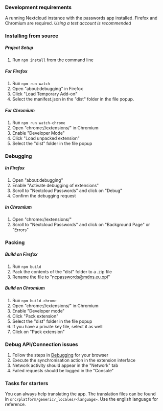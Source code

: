 ### Development requirements
A running Nextcloud instance with the passwords app installed.
Firefox and Chromium are required.
_Using a test account is recommended_



### Installing from source
##### Project Setup
1. Run `npm install` from the command line

##### For Firefox
1. Run `npm run watch`
2. Open "about:debugging" in Firefox
3. Click "Load Temporary Add-on"
4. Select the manifest.json in the "dist" folder in the file popup.

##### For Chromium
1. Run `npm run watch-chrome`
2. Open "chrome://extensions/" in Chromium
3. Enable "Developer Mode"
4. Click "Load unpacked extension"
5. Select the "dist" folder in the file popup



### Debugging
##### In Firefox
1. Open "about:debugging"
2. Enable "Activate debugging of extensions"
3. Scroll to "Nextcloud Passwords" and click on "Debug"
4. Confirm the debugging request

##### In Chromium
1. Open "chrome://extensions/"
2. Scroll to "Nextcloud Passwords" and click on "Background Page" or "Errors"



### Packing
##### Build on Firefox
1. Run `npm build`
2. Pack the contents of the "dist" folder to a .zip file
3. Rename the file to "ncpasswords@mdns.eu.xpi"

##### Build on Chromium
1. Run `npm build-chrome`
2. Open "chrome://extensions/" in Chromium 
3. Enable "Developer mode"
4. Click "Pack extension"
5. Select the "dist" folder in the file popup
6. If you have a private key file, select it as well
7. Click on "Pack extension"



### Debug API/Connection issues
1. Follow the steps in [Debugging](#debugging) for your browser
2. Execute the synchronisation action in the extension interface
3. Network activity should appear in the "Network" tab
4. Failed requests should be logged in the "Console"



### Tasks for starters
You can always help translating the app.
The translation files can be found in `src/platform/generic/_locales/<language>`.
Use the english language for reference.